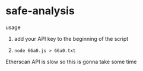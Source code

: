 # safe-analysis

usage

1. add your API key to the beginning of the script

2. `node 66a0.js > 66a0.txt`

Etherscan API is slow so this is gonna take some time
